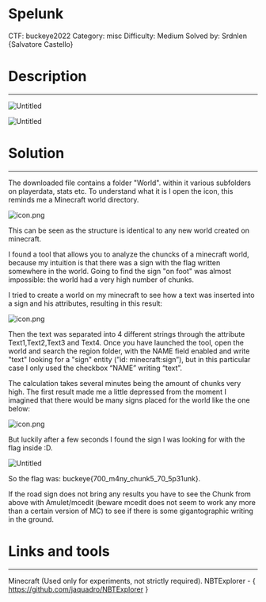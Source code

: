 # Spelunk

CTF: buckeye2022
Category: misc
Difficulty: Medium
Solved by: Srdnlen {Salvatore Castello}

# Description

---

![Untitled](Spelunk/docs/Descrizione.png)

![Untitled](Spelunk/docs/Zippone.png)

# Solution

---

The downloaded file contains a folder "World". within it various subfolders on playerdata, stats etc.
To understand what it is I open the icon, this reminds me a Minecraft world directory.

![icon.png](Spelunk/docs/Icona.png)

This can be seen as the structure is identical to any new world created on minecraft.

I found a tool that allows you to analyze the chuncks of a minecraft world, because my intuition is that there was a sign with the flag written somewhere in the world.
Going to find the sign "on foot" was almost impossible: the world had a very high number of chunks.

I tried to create a world on my minecraft to see how a text was inserted into a sign and his attributes, resulting in this result:

![icon.png](Spelunk/docs/Prova.png)

Then the text was separated into 4 different strings through the attribute Text1,Text2,Text3 and Text4.
Once you have launched the tool, open the world and search the region folder, with the NAME field enabled and write "text" looking for a "sign" entity (”id: minecraft:sign”), but in this particular case I only used the checkbox “NAME” writing “text”.

The calculation takes several minutes being the amount of chunks very high.
The first result made me a little depressed from the moment I imagined that there would be many signs placed for the world like the one below:

![icon.png](Spelunk/docs/Empty.png)

But luckily after a few seconds I found the sign I was looking for with the flag inside :D.

![Untitled](Spelunk/docs/NBTexplorer.png)

So the flag was: buckeye{700_m4ny_chunk5_70_5p31unk}.

If the road sign does not bring any results you have to see the Chunk from above with Amulet/mcedit (beware mcedit does not seem to work any more than a certain version of MC) to see if there is some gigantographic writing in the ground.

# Links and tools

---

Minecraft (Used only for experiments, not strictly required).
NBTExplorer - { https://github.com/jaquadro/NBTExplorer }
